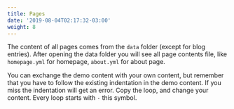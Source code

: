```yaml
---
title: Pages
date: '2019-08-04T02:17:32-03:00'
weight: 8
---
```


The content of all pages comes from the `data` folder (except for blog entries). After opening the data folder you will see all page contents file, like `homepage.yml` for homepage, `about.yml` for about page.

You can exchange the demo content with your own content, but remember that you have to follow the existing indentation in the demo content. If you miss the indentation will get an error. Copy the loop, and change your content. Every loop starts with `-` this symbol.
